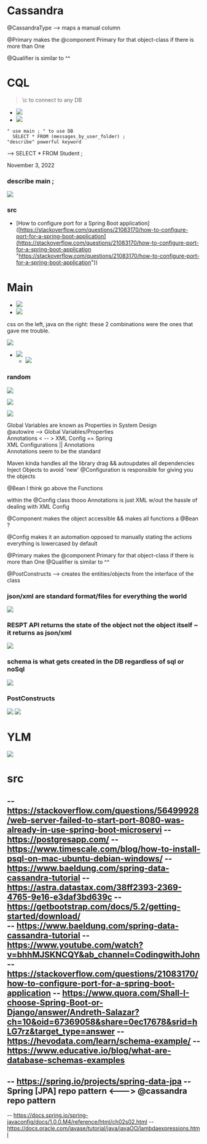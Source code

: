 # Cassandra
@CassandraType --> maps a manual column 

@Primary makes the @component Primary for that object-class if there is more than One 

@Qualifier is similar to ^^






# CQL


>	\c to connect to any DB
- ![](aharo24%202023-02-07%20at%203.12.12%20PM.png)
- ![](aharo24%202023-02-07%20at%203.12.37%20PM.png)


``` 
" use main ; " to use DB 
  SELECT * FROM (messages_by_user_folder) ;
"describe" powerful keyword
```

--> SELECT * FROM Student ;

November 3, 2022
### describe main ;
![](aharo24%202023-02-07%20at%203.15.22%20PM.png)

### src
- [How to configure port for a Spring Boot application]([https://stackoverflow.com/questions/21083170/how-to-configure-port-for-a-spring-boot-application](https://stackoverflow.com/questions/21083170/how-to-configure-port-for-a-spring-boot-application "https://stackoverflow.com/questions/21083170/how-to-configure-port-for-a-spring-boot-application"))


# Main 

- ![](aharo24%202023-02-07%20at%203.17.28%20PM.png)
- ![](aharo24%202023-02-07%20at%203.18.57%20PM.png)


 css on the left, java on the right:
	 these 2 combinations were the ones that gave me trouble.

![](aharo24%202023-02-07%20at%203.23.32%20PM.png)


- ![](aharo24%202023-02-07%20at%203.25.03%20PM.png)
	- ![](aharo24%202023-02-07%20at%203.25.20%20PM.png)






### random
![](aharo24%202023-02-07%20at%203.27.24%20PM.png)

![](aharo24%202023-02-07%20at%203.27.39%20PM.png)

![](aharo24%202023-02-07%20at%203.27.56%20PM.png)





Global Variables are known as Properties in System Design  
@autowire --> Global Variables/Properties   
Annotations  < -- > XML  Config  == Spring  
XML Configurations || Annotations  
Annotations seem to be the standard 


Maven kinda handles all the library drag && autoupdates all dependencies 
Inject Objects to avoid 'new' 
@Configuration is responsible for giving you the objects 


@Bean I think go above the Functions 


within the @Config class thooo
Annotations is just XML  w/out the hassle of dealing with XML Config 



@Component  makes the object accessible && makes all functions a @Bean    ? 



@Config makes it an automation opposed to manually  stating the actions  
everything is lowercased  by default  



@Primary makes the @component Primary for that object-class if there is more than One 
@Qualifier is similar to ^^


@PostConstructs --> creates the entities/objects from the interface of the class



### json/xml are standard format/files for everything the world
![](aharo24%202023-02-07%20at%203.32.26%20PM.png)
### RESPT API returns the state of the object not the object itself ~ it returns as json/xml
![](aharo24%202023-02-07%20at%203.32.35%20PM.png)


### schema is what gets created in the DB regardless of sql or noSql
![](aharo24%202023-02-07%20at%203.34.33%20PM.png)


### PostConstructs 

![](aharo24%202023-02-07%20at%203.35.27%20PM.png)
![](aharo24%202023-02-07%20at%203.35.37%20PM.png)


# YLM
![](aharo24%202023-02-07%20at%203.06.55%20PM.png)





# src

--    https://stackoverflow.com/questions/56499928/web-server-failed-to-start-port-8080-was-already-in-use-spring-boot-microservi
--    https://postgresapp.com/
--    https://www.timescale.com/blog/how-to-install-psql-on-mac-ubuntu-debian-windows/
--	  https://www.baeldung.com/spring-data-cassandra-tutorial
--    https://astra.datastax.com/38ff2393-2369-4765-9e16-e3daf3bd639c
--    https://getbootstrap.com/docs/5.2/getting-started/download/	  
--	  https://www.baeldung.com/spring-data-cassandra-tutorial
--    https://www.youtube.com/watch?v=bhhMJSKNCQY&ab_channel=CodingwithJohn
--    https://stackoverflow.com/questions/21083170/how-to-configure-port-for-a-spring-boot-application
--    https://www.quora.com/Shall-I-choose-Spring-Boot-or-Django/answer/Andreth-Salazar?ch=10&oid=67369058&share=0ec17678&srid=hLG7rz&target_type=answer
--    https://hevodata.com/learn/schema-example/
--    https://www.educative.io/blog/what-are-database-schemas-examples
-- 
--	  https://spring.io/projects/spring-data-jpa
--	  Spring [JPA] repo pattern <--->  @cassandra repo pattern
--
--    https://docs.spring.io/spring-javaconfig/docs/1.0.0.M4/reference/html/ch02s02.html
-- 	  https://docs.oracle.com/javase/tutorial/java/javaOO/lambdaexpressions.html



























